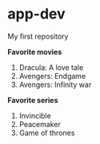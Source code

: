 # app-dev
My first repository

**Favorite movies**
1. Dracula: A love tale
2. Avengers: Endgame
3. Avengers: Infinity war

**Favorite series**
1. Invincible
2. Peacemaker
3. Game of thrones

  
